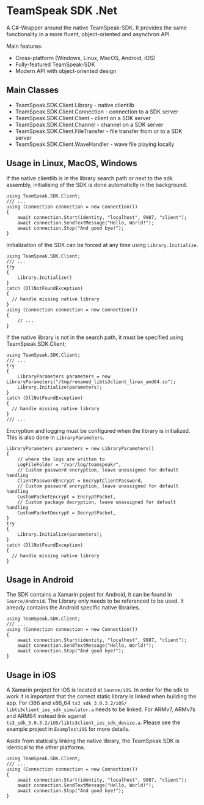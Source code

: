 TeamSpeak SDK .Net
==================

A C#-Wrapper around the native TeamSpeak-SDK. It provides the same functionality
in a more fluent, object-oriented and asynchron API.

Main features:

* Cross-platform (Windows, Linux, MacOS, Android, iOS)
* Fully-featured TeamSpeak-SDK
* Modern API with object-oriented design 

Main Classes
------------

* TeamSpeak.SDK.Client.Library - native clientlib
* TeamSpeak.SDK.Client.Connection - connection to a SDK server
* TeamSpeak.SDK.Client.Client - client on a SDK server 
* TeamSpeak.SDK.Client.Channel - channel on a SDK server
* TeamSpeak.SDK.Client.FileTransfer - file transfer from or to a SDK server
* TeamSpeak.SDK.Client.WaveHandler - wave file playing locally

Usage in Linux, MacOS, Windows
------------------------------

If the native clientlib is in the library search path or next to the sdk 
assembly, initialising of the SDK is done automaticlly in the background.
```
using TeamSpeak.SDK.Client;
/// ...
using (Connection connection = new Connection())
{
	await connection.Start(identity, "localhost", 9987, "client");
	await connection.SendTextMessage("Hello, World!");
	await connection.Stop("And good bye!");
}
```

Initialization of the SDK can be forced at any time using `Library.Initialize`.
```
using TeamSpeak.SDK.Client;
/// ...
try
{
	Library.Initialize()
}
catch (DllNotFoundException)
{
  // handle missing native library
}
using (Connection connection = new Connection())
{
	// ...
}
``` 

If the native library is not in the search path, it must be specified 
using TeamSpeak.SDK.Client;
```
using TeamSpeak.SDK.Client;
/// ...
try
{
	LibraryParameters parameters = new LibraryParameters("/tmp/renamed_libts3client_linux_amd64.so");
	Library.Initialize(parameters);
}
catch (DllNotFoundException)
{
  // handle missing native library
}
/// ...
```

Encryption and logging must be configured when the library is initialized.
This is also done in `LibraryParameters`.
```
LibraryParameters parameters = new LibraryParameters()
{
	// where the logs are written to
	LogFileFolder = "/var/log/teamspeak/",
	// Custom password encryption, leave unassigned for default handling
	ClientPasswordEncrypt = EncryptClientPassword,
	// Custom password encryption, leave unassigned for default handling
	CustomPacketEncrypt = EncryptPacket,
	// Custom package decryption, leave unassigned for default handling
	CustomPacketDecrypt = DecryptPacket,
}
try
{
	Library.Initialize(parameters);
}
catch (DllNotFoundException)
{
  // handle missing native library
}
```

Usage in Android
----------------

The SDK contains a Xamarin poject for Android, it can be found 
in `Source/Android`. The Library only needs to be referenced to be used.
It already contains the Android specific native libraries.

```
using TeamSpeak.SDK.Client;
/// ...
using (Connection connection = new Connection())
{
	await connection.Start(identity, "localhost", 9987, "client");
	await connection.SendTextMessage("Hello, World!");
	await connection.Stop("And good bye!");
}
```

Usage in iOS
------------

A Xamarin project for iOS is located at `Source/iOS`. In order for the sdk to
work it is important that the correct static library is linked when building the
app. For i386 and x86_64 `ts3_sdk_3.0.3.2/iOS/
libts3client_ios_sdk_simulator.a` needs to be linked. For ARMv7, ARMv7s and ARM64
instead link against `ts3_sdk_3.0.3.2/iOS/libts3client_ios_sdk_device.a`.
Please see the example project in `Examples\iOS` for more details.

Aside from statically linking the native library, the TeamSpeak SDK is identical
to the other platforms.

```
using TeamSpeak.SDK.Client;
/// ...
using (Connection connection = new Connection())
{
	await connection.Start(identity, "localhost", 9987, "client");
	await connection.SendTextMessage("Hello, World!");
	await connection.Stop("And good bye!");
}
```

